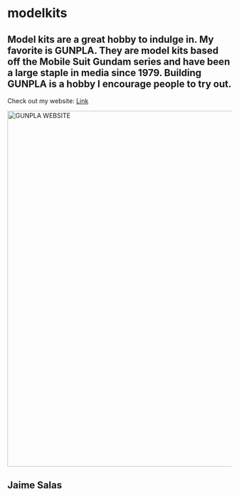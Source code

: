 # modelkits

## Model kits are a great hobby to indulge in. My favorite is GUNPLA. They are model kits based off the Mobile Suit Gundam series and have been a large staple in media since 1979. Building GUNPLA is a hobby I encourage people to try out. 
Check out my website: [Link](paste_your_URL_here)

<img src="./img/gunplasc" width="800px" alt="GUNPLA WEBSITE">

## Jaime Salas
